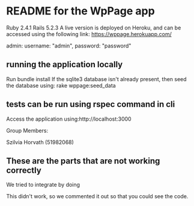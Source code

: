 # README for the WpPage app
Ruby 2.4.1  Rails 5.2.3
A live version is deployed on Heroku, and can be accessed using the following link:
https://wppage.herokuapp.com/

admin: username: "admin", password: "password"

## running the application locally ##
Run bundle install If the sqlite3 database isn't already present, then seed the database using:
rake wppage:seed_data

## tests can be run using rspec command in cli

Access the application using:http://localhost:3000
<p>Group Members:</p>
Szilvia Horvath (51982068)


## These are the parts that are not working correctly ##

We tried to integrate <x> by doing <w>

This didn't work, so we commented it out so that you could see the code.
